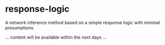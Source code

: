 # response-logic
A network inference method based on a simple response logic with minimal presumptions.

... content will be available within the next days ...

